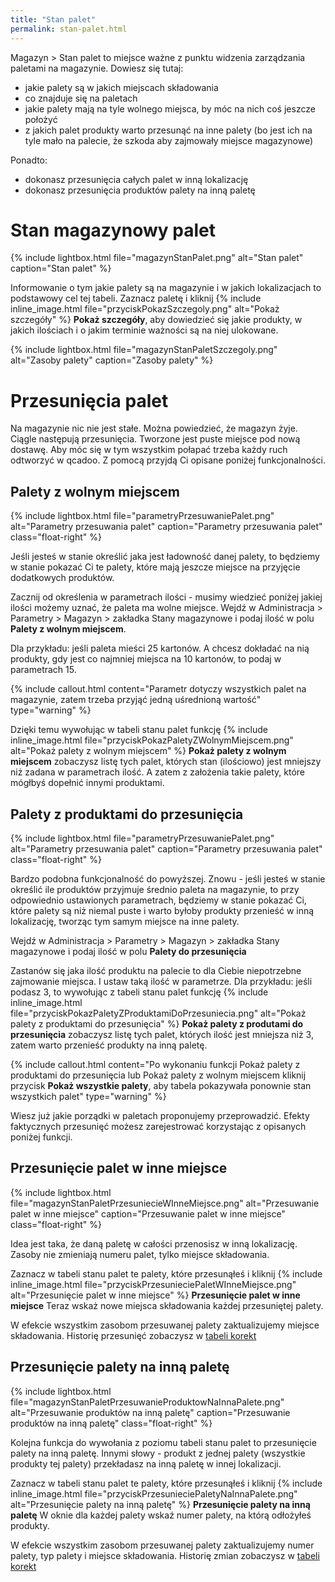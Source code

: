 ```yaml
---
title: "Stan palet"
permalink: stan-palet.html
---
```


Magazyn > Stan palet to miejsce ważne z punktu widzenia zarządzania paletami na magazynie. Dowiesz się tutaj:
- jakie palety są w jakich miejscach składowania
- co znajduje się na paletach
- jakie palety mają na tyle wolnego miejsca, by móc na nich coś jeszcze położyć
- z jakich palet produkty warto przesunąć na inne palety (bo jest ich na tyle mało na palecie, że szkoda aby zajmowały miejsce magazynowe)

Ponadto:
- dokonasz przesunięcia całych palet w inną lokalizację
- dokonasz przesunięcia produktów palety na inną paletę

# Stan magazynowy palet

{% include lightbox.html file="magazynStanPalet.png" alt="Stan palet" caption="Stan palet" %}

Informowanie o tym jakie palety są na magazynie i w jakich lokalizacjach to podstawowy cel tej tabeli. Zaznacz paletę i kliknij {% include inline_image.html file="przyciskPokazSzczegoly.png" alt="Pokaż szczegóły" %} **Pokaż szczegóły**, aby dowiedzieć się jakie produkty, w jakich ilościach i o jakim terminie ważności są na niej ulokowane.

{% include lightbox.html file="magazynStanPaletSzczegoly.png" alt="Zasoby palety" caption="Zasoby palety" %}

# Przesunięcia palet

Na magazynie nic nie jest stałe. Można powiedzieć, że magazyn żyje. Ciągle następują przesunięcia. Tworzone jest puste miejsce pod nową dostawę. Aby móc się w tym wszystkim połapać trzeba każdy ruch odtworzyć w qcadoo. Z pomocą przyjdą Ci opisane poniżej funkcjonalności.

## Palety z wolnym miejscem

{% include lightbox.html file="parametryPrzesuwaniePalet.png" alt="Parametry przesuwania palet" caption="Parametry przesuwania palet" class="float-right" %}

Jeśli jesteś w stanie określić jaka jest ładowność danej palety, to będziemy w stanie pokazać Ci te palety, które mają jeszcze miejsce na przyjęcie dodatkowych produktów.

Zacznij od określenia w parametrach ilości - musimy wiedzieć poniżej jakiej ilości możemy uznać, że paleta ma wolne miejsce. 
Wejdź w Administracja > Parametry > Magazyn > zakładka Stany magazynowe i podaj ilość w polu **Palety z wolnym miejscem**.

Dla przykładu: jeśli paleta mieści 25 kartonów. A chcesz dokładać na nią produkty, gdy jest co najmniej miejsca na 10 kartonów, to podaj w parametrach 15. 

{% include callout.html content="Parametr dotyczy wszystkich palet na magazynie, zatem trzeba przyjąć jedną uśrednioną wartość" type="warning" %}

Dzięki temu wywołując w tabeli stanu palet funkcję {% include inline_image.html file="przyciskPokazPaletyZWolnymMiejscem.png" alt="Pokaż palety z wolnym miejscem" %} **Pokaż palety z wolnym miejscem** zobaczysz listę tych palet, których stan (ilościowo) jest mniejszy niż zadana w parametrach ilość. A zatem z założenia takie palety, które mógłbyś dopełnić innymi produktami.


## Palety z produktami do przesunięcia

{% include lightbox.html file="parametryPrzesuwaniePalet.png" alt="Parametry przesuwania palet" caption="Parametry przesuwania palet" class="float-right" %}

Bardzo podobna funkcjonalność do powyższej. Znowu - jeśli jesteś w stanie określić ile produktów przyjmuje średnio paleta na magazynie, to przy odpowiednio ustawionych parametrach, będziemy w stanie pokazać Ci, które palety są niż niemal puste i warto byłoby produkty przenieść w inną lokalizację, tworząc tym samym miejsce na inne palety.

Wejdź w Administracja > Parametry > Magazyn > zakładka Stany magazynowe i podaj ilość w polu **Palety do przesunięcia**

Zastanów się jaka ilość produktu na palecie to dla Ciebie niepotrzebne zajmowanie miejsca. I ustaw taką ilość w parametrze. Dla przykładu: jeśli podasz 3, to wywołując z tabeli stanu palet funkcję {% include inline_image.html file="przyciskPokazPaletyZProduktamiDoPrzesuniecia.png" alt="Pokaż palety z produktami do przesunięcia" %} **Pokaż palety z produtami do przesunięcia** zobaczysz listę tych palet, których ilość jest mniejsza niż 3, zatem warto przenieść produkty na inną paletę.

{% include callout.html content="Po wykonaniu funkcji Pokaż palety z produktami do przesunięcia lub Pokaż palety z wolnym miejscem kliknij przycisk **Pokaż wszystkie palety**, aby tabela pokazywała ponownie stan wszystkich palet" type="warning" %}

Wiesz już jakie porządki w paletach proponujemy przeprowadzić. Efekty faktycznych przesunięć możesz zarejestrować korzystając z opisanych poniżej funkcji.

## Przesunięcie palet w inne miejsce

{% include lightbox.html file="magazynStanPaletPrzesuniecieWInneMiejsce.png" alt="Przesuwanie palet w inne miejsce" caption="Przesuwanie palet w inne miejsce" class="float-right" %}

Idea jest taka, że daną paletę w całości przenosisz w inną lokalizację. Zasoby nie zmieniają numeru palet, tylko miejsce składowania.

Zaznacz w tabeli stanu palet te palety, które przesunąłeś i kliknij {% include inline_image.html file="przyciskPrzesunieciePaletWInneMiejsce.png" alt="Przesunięcie palet w inne miejsce" %} **Przesunięcie palet w inne miejsce**
Teraz wskaż nowe miejsca składowania każdej przesuniętej palety.

W efekcie wszystkim zasobom przesuwanej palety zaktualizujemy miejsce składowania. Historię przesunięć zobaczysz w [tabeli korekt](/korekty)

## Przesunięcie palety na inną paletę

{% include lightbox.html file="magazynStanPaletPrzesuwanieProduktowNaInnaPalete.png" alt="Przesuwanie produktów na inną paletę" caption="Przesuwanie produktów na inną paletę" class="float-right" %}

Kolejna funkcja do wywołania z poziomu tabeli stanu palet to przesunięcie palety na inną paletę. Innymi słowy - produkt z jednej palety (wszystkie produkty tej palety) przekładasz na inną paletę w innej lokalizacji. 

Zaznacz w tabeli stanu palet te palety, które przesunąłeś i kliknij {% include inline_image.html file="przyciskPrzesunieciePaletyNaInnaPalete.png" alt="Przesunięcie palety na inną paletę" %} **Przesunięcie palety na inną paletę**
W oknie dla każdej palety wskaź numer palety, na którą odłożyłeś produkty. 

W efekcie wszystkim zasobom przesuwanej palety zaktualizujemy numer palety, typ palety i miejsce składowania. Historię zmian zobaczysz w [tabeli korekt](/korekty)